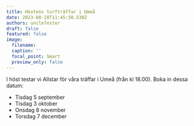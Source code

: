 ```yaml
---
title: Höstens turfträffar i Umeå
date: 2023-08-28T11:45:50.530Z
authors: unclefester
draft: false
featured: false
image:
  filename: 
  caption: ''
  focal_point: Smart
  preview_only: false
---
```

I höst testar vi Allstar för våra träffar i Umeå (från kl 18.00). Boka in dessa datum:

- Tisdag 5 september
- Tisdag 3 oktober
- Onsdag 8 november
- Torsdag 7 december